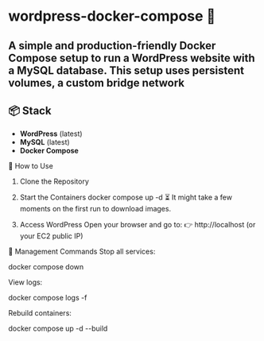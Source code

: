 # wordpress-docker-compose 🐳

A simple and production-friendly Docker Compose setup to run a WordPress website with a MySQL database. This setup uses persistent volumes, a custom bridge network
---

## 📦 Stack

- **WordPress** (latest)
- **MySQL** (latest)
- **Docker Compose**

🚀 How to Use
1. Clone the Repository

2. Start the Containers
docker compose up -d
⏳ It might take a few moments on the first run to download images.
3. Access WordPress
Open your browser and go to:
👉 http://localhost (or your EC2 public IP)


🧹 Management Commands
Stop all services:

docker compose down

View logs:

docker compose logs -f

Rebuild containers:

docker compose up -d --build
